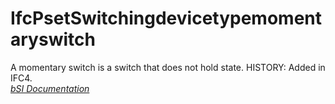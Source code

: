 IfcPsetSwitchingdevicetypemomentaryswitch
=========================================
A momentary switch is a switch that does not hold state. HISTORY: Added in
IFC4.  
[ _bSI
Documentation_](https://standards.buildingsmart.org/IFC/DEV/IFC4_2/FINAL/HTML/schema/ifcelectricaldomain/pset/pset_switchingdevicetypemomentaryswitch.htm)


